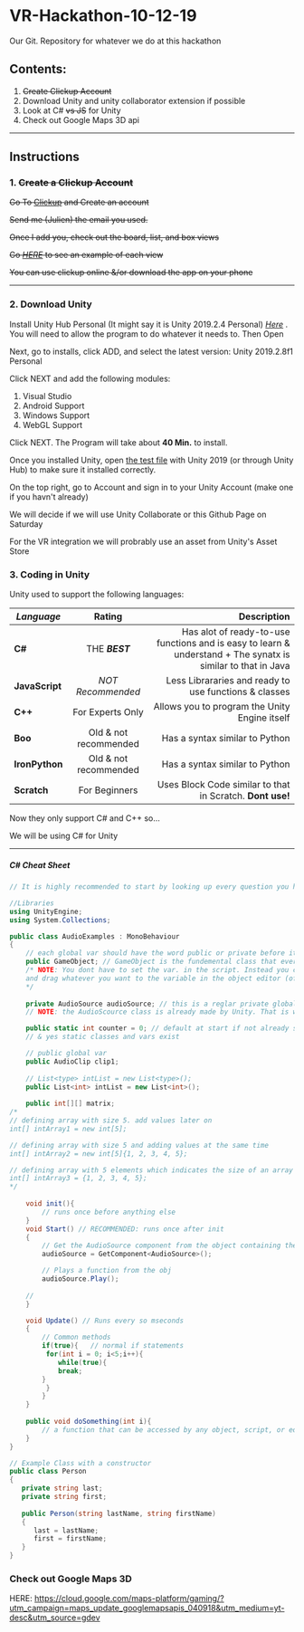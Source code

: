 # VR-Hackathon-10-12-19
 Our Git. Repository for whatever we do at this hackathon

## Contents:
1. ~~Create Clickup Account~~
2. Download Unity and unity collaborator extension if possible
3. Look at C# ~~vs JS~~ for Unity
4. Check out Google Maps 3D api

----

## Instructions
### 1. ~~Create a Clickup Account~~
~~Go To 
[Clickup](https://www.google.com "Google's Homepage")
 and Create an account~~
	
~~Send me (Julien) the email you used.~~

~~Once I add you, check out the board, list, and box views~~

~~Go 
[*HERE*](https://clickup.com/views)
to see an example of each view~~

~~You can use clickup online &/or download the app on your phone~~

---

### 2. Download Unity
Install Unity Hub Personal (It might say it is Unity 2019.2.4 Personal)
[*Here*](https://store.unity.com/download)
. You will need to allow the program to do whatever it needs to. 
Then Open

Next, go to installs, click ADD, and select the latest version: Unity 2019.2.8f1 Personal

Click NEXT and add the following modules:
1.	Visual Studio
2.	Android Support
3.	Windows Support
4.	WebGL Support

Click NEXT. The Program will take about **40 Min.** to install.

Once you installed Unity, open 
[the test file](testUnityGame)
 with Unity 2019 (or through Unity Hub) to make sure it installed correctly.

On the top right, go to Account and sign in to your Unity Account (make one if you havn't already)

We will decide if we will use Unity Collaborate or this Github Page on Saturday

For the VR integration we will probrably use an asset from Unity's Asset Store

### 3. Coding in Unity
Unity used to support the following languages:

| ***Language*** | **Rating** | **Description** |
| -------------- |:-------------:| -----:|
| **C#**         | THE ***BEST*** | Has alot of ready-to-use functions and is easy to learn & understand + The synatx is similar to that in Java|
| **JavaScript** | *NOT Recommended* | Less Librararies and ready to use functions & classes |
| **C++**        | For Experts Only | Allows you to program the Unity Engine itself |
| **Boo**        | Old & not recommended | Has a syntax similar to Python |
| **IronPython** | Old & not recommended | Has a syntax similar to Python |
| **Scratch**    | For Beginners | Uses Block Code similar to that in Scratch. **Dont use!**|

Now they only support C# and C++ so...

We will be using C# for Unity

---

##### C# Cheat Sheet
```C#
// It is highly recommended to start by looking up every question you have on google 

//Libraries
using UnityEngine;
using System.Collections;

public class AudioExamples : MonoBehaviour
{	
    // each global var should have the word public or private before it
    public GameObject; // GameObject is the fundemental class that every object is derived from
    /* NOTE: You dont have to set the var. in the script. Instead you can go to the untiy editor
    and drag whatever you want to the variable in the object editor (of the specific object that contains the script)
    */
    
    private AudioSource audioSource; // this is a reglar private global variable for the AudioExamples class
    // NOTE: the AudioScource class is already made by Unity. That is why C# is the best language to use here

    public static int counter = 0; // default at start if not already set in the editor
    // & yes static classes and vars exist

    // public global var
    public AudioClip clip1;
    
    // List<type> intList = new List<type>();
    public List<int> intList = new List<int>();
    
    public int[][] matrix;
/*    
// defining array with size 5. add values later on
int[] intArray1 = new int[5]; 

// defining array with size 5 and adding values at the same time
int[] intArray2 = new int[5]{1, 2, 3, 4, 5};

// defining array with 5 elements which indicates the size of an array
int[] intArray3 = {1, 2, 3, 4, 5};
*/
    
    void init(){
    	// runs once before anything else
    }
    void Start() // RECOMMENDED: runs once after init
    {
        // Get the AudioSource component from the object containing the script in the unity editor
        audioSource = GetComponent<AudioSource>();

        // Plays a function from the obj
        audioSource.Play();
	
	//
    }

    void Update() // Runs every so mseconds
    {
    	// Common methods
    	if(true){   // normal if statements
	     for(int i = 0; i<5;i++){
	     	while(true){
			break;
		}
	     }
        }
    }
    
    public void doSomething(int i){
    	// a function that can be accessed by any object, script, or editor
    }
}

// Example Class with a constructor
public class Person
{
   private string last;
   private string first;
   
   public Person(string lastName, string firstName)
   {
      last = lastName;
      first = firstName;
   }
}
```
### Check out Google Maps 3D

HERE: https://cloud.google.com/maps-platform/gaming/?utm_campaign=maps_update_googlemapsapis_040918&utm_medium=yt-desc&utm_source=gdev



